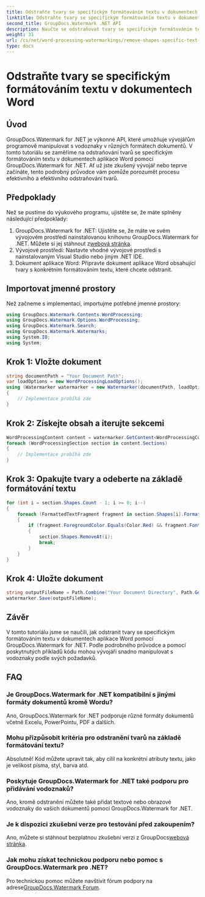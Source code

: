 ```yaml
---
title: Odstraňte tvary se specifickým formátováním textu v dokumentech Word
linktitle: Odstraňte tvary se specifickým formátováním textu v dokumentech Word
second_title: GroupDocs.Watermark .NET API
description: Naučte se odstraňovat tvary se specifickým formátováním textu v dokumentech aplikace Word pomocí GroupDocs.Watermark for .NET. Postupujte podle našeho průvodce pro efektivní manipulaci s vodoznaky.
weight: 31
url: /cs/net/word-processing-watermarkings/remove-shapes-specific-text-formatting-word-docs/
type: docs
---
```

# Odstraňte tvary se specifickým formátováním textu v dokumentech Word

## Úvod
GroupDocs.Watermark for .NET je výkonné API, které umožňuje vývojářům programově manipulovat s vodoznaky v různých formátech dokumentů. V tomto tutoriálu se zaměříme na odstraňování tvarů se specifickým formátováním textu v dokumentech aplikace Word pomocí GroupDocs.Watermark for .NET. Ať už jste zkušený vývojář nebo teprve začínáte, tento podrobný průvodce vám pomůže porozumět procesu efektivního a efektivního odstraňování tvarů.
## Předpoklady
Než se pustíme do výukového programu, ujistěte se, že máte splněny následující předpoklady:
1.  GroupDocs.Watermark for .NET: Ujistěte se, že máte ve svém vývojovém prostředí nainstalovanou knihovnu GroupDocs.Watermark for .NET. Můžete si jej stáhnout z[webová stránka](https://releases.groupdocs.com/Watermark/net/).
2. Vývojové prostředí: Nastavte vhodné vývojové prostředí s nainstalovaným Visual Studio nebo jiným .NET IDE.
3. Dokument aplikace Word: Připravte dokument aplikace Word obsahující tvary s konkrétním formátováním textu, které chcete odstranit.

## Importovat jmenné prostory
Než začneme s implementací, importujme potřebné jmenné prostory:
```csharp
using GroupDocs.Watermark.Contents.WordProcessing;
using GroupDocs.Watermark.Options.WordProcessing;
using GroupDocs.Watermark.Search;
using GroupDocs.Watermark.Watermarks;
using System.IO;
using System;
```
## Krok 1: Vložte dokument
```csharp
string documentPath = "Your Document Path";
var loadOptions = new WordProcessingLoadOptions();
using (Watermarker watermarker = new Watermarker(documentPath, loadOptions))
{
    // Implementace probíhá zde
}
```
## Krok 2: Získejte obsah a iterujte sekcemi
```csharp
WordProcessingContent content = watermarker.GetContent<WordProcessingContent>();
foreach (WordProcessingSection section in content.Sections)
{
    // Implementace probíhá zde
}
```
## Krok 3: Opakujte tvary a odeberte na základě formátování textu
```csharp
for (int i = section.Shapes.Count - 1; i >= 0; i--)
{
    foreach (FormattedTextFragment fragment in section.Shapes[i].FormattedTextFragments)
    {
        if (fragment.ForegroundColor.Equals(Color.Red) && fragment.Font.FamilyName == "Arial")
        {
            section.Shapes.RemoveAt(i);
            break;
        }
    }
}
```
## Krok 4: Uložte dokument
```csharp
string outputFileName = Path.Combine("Your Document Directory", Path.GetFileName(documentPath));
watermarker.Save(outputFileName);
```

## Závěr
V tomto tutoriálu jsme se naučili, jak odstranit tvary se specifickým formátováním textu v dokumentech aplikace Word pomocí GroupDocs.Watermark for .NET. Podle podrobného průvodce a pomocí poskytnutých příkladů kódu mohou vývojáři snadno manipulovat s vodoznaky podle svých požadavků.
## FAQ
### Je GroupDocs.Watermark for .NET kompatibilní s jinými formáty dokumentů kromě Wordu?
Ano, GroupDocs.Watermark for .NET podporuje různé formáty dokumentů včetně Excelu, PowerPointu, PDF a dalších.
### Mohu přizpůsobit kritéria pro odstranění tvarů na základě formátování textu?
Absolutně! Kód můžete upravit tak, aby cílil na konkrétní atributy textu, jako je velikost písma, styl, barva atd.
### Poskytuje GroupDocs.Watermark for .NET také podporu pro přidávání vodoznaků?
Ano, kromě odstranění můžete také přidat textové nebo obrazové vodoznaky do vašich dokumentů pomocí GroupDocs.Watermark for .NET.
### Je k dispozici zkušební verze pro testování před zakoupením?
 Ano, můžete si stáhnout bezplatnou zkušební verzi z GroupDocs[webová stránka](https://releases.groupdocs.com/).
### Jak mohu získat technickou podporu nebo pomoc s GroupDocs.Watermark pro .NET?
 Pro technickou pomoc můžete navštívit fórum podpory na adrese[GroupDocs.Watermark Forum](https://forum.groupdocs.com/c/watermark/19).